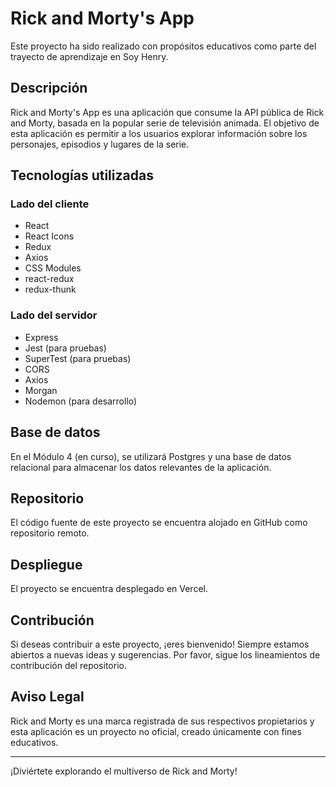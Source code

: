 # Rick and Morty's App

Este proyecto ha sido realizado con propósitos educativos como parte del trayecto de aprendizaje en Soy Henry.

## Descripción

Rick and Morty's App es una aplicación que consume la API pública de Rick and Morty, basada en la popular serie de televisión animada. El objetivo de esta aplicación es permitir a los usuarios explorar información sobre los personajes, episodios y lugares de la serie.

## Tecnologías utilizadas

### Lado del cliente

- React
- React Icons
- Redux
- Axios
- CSS Modules
- react-redux
- redux-thunk

### Lado del servidor

- Express
- Jest (para pruebas)
- SuperTest (para pruebas)
- CORS
- Axios
- Morgan
- Nodemon (para desarrollo)

## Base de datos

En el Módulo 4 (en curso), se utilizará Postgres y una base de datos relacional para almacenar los datos relevantes de la aplicación.

## Repositorio

El código fuente de este proyecto se encuentra alojado en GitHub como repositorio remoto.

## Despliegue

El proyecto se encuentra desplegado en Vercel.

## Contribución

Si deseas contribuir a este proyecto, ¡eres bienvenido! Siempre estamos abiertos a nuevas ideas y sugerencias. Por favor, sigue los lineamientos de contribución del repositorio.

## Aviso Legal

Rick and Morty es una marca registrada de sus respectivos propietarios y esta aplicación es un proyecto no oficial, creado únicamente con fines educativos.

---
¡Diviértete explorando el multiverso de Rick and Morty!
